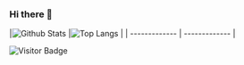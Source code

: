 ### Hi there 👋

<!--
**arcayi/arcayi** is a ✨ _special_ ✨ repository because its `README.md` (this file) appears on your GitHub profile.

Here are some ideas to get you started:

- 🔭 I’m currently working on ...
- 🌱 I’m currently learning ...
- 👯 I’m looking to collaborate on ...
- 🤔 I’m looking for help with ...
- 💬 Ask me about ...
- 📫 How to reach me: ...
- 😄 Pronouns: ...
- ⚡ Fun fact: ...
-->

|![Github Stats](https://arcayi.vercel.app/api?username=arcayi&count_private=true&show_icons=true&include_all_commits=true&theme=radical)
|![Top Langs](https://arcayi.vercel.app/api/top-langs/?username=arcayi&hide=TeX&layout=compact)
|
| ------------- | ------------- |


![Visitor Badge](https://visitor-badge.laobi.icu/badge?page_id=arcayi.arcayi)
